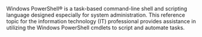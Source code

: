 ---
---
Windows PowerShell® is a task\-based command\-line shell and scripting language designed especially for system administration. This reference topic for the information technology (IT) professional provides assistance in utilizing the Windows PowerShell cmdlets to script and automate tasks.